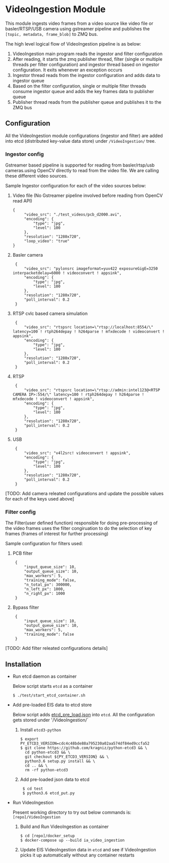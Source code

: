# VideoIngestion Module

This module ingests video frames from a video source like video file or 
basler/RTSP/USB camera using gstreamer pipeline and publishes the 
`[topic, metadata, frame_blob]` to ZMQ bus.

The high level logical flow of VideoIngestion pipeline is as below:
1. VideoIngestion main program reads the ingestor and filter configuration
2. After reading, it starts the zmq publisher thread, filter (single
   or multiple threads per filter configuration) and ingestor thread
   based on ingestor configuration. It exits whenever an exception occurs
3. Ingestor thread reads from the ingestor configuration and adds
   data to ingestor queue
4. Based on the filter configuration, single or multiple filter
   threads consume ingestor queue and adds the key frames data to
   publisher queue
5. Publisher thread reads from the publisher queue and publishes it
   to the ZMQ bus
    
## Configuration

All the VideoIngestion module configurations (ingestor and filter) are added 
into etcd (distributed key-value data store) under `/VideoIngestion/` tree.

### Ingestor config

Gstreamer based pipeline is supported for reading from basler/rtsp/usb 
cameras.using OpenCV directly to read from the video file. We are calling 
these different video sources.

Sample Ingestor configuration for each of the video sources below:
1. Video file (No Gstreamer pipeline involved before reading from OpenCV read
   API)
   ```
   {
        "video_src": "./test_videos/pcb_d2000.avi",
        "encoding": {
            "type": "jpg",
            "level": 100
        },
        "resolution": "1280x720",
        "loop_video": "true"
   }

   ```
2. Basler camera
   ```
    {
        "video_src": "pylonsrc imageformat=yuv422 exposureGigE=3250 interpacketdelay=6000 ! videoconvert ! appsink",
        "encoding": {
            "type": "jpg",
            "level": 100
        },
        "resolution": "1280x720",
        "poll_interval": 0.2        
    }
   ```
3. RTSP cvlc based camera simulation
   ```
    {
        "video_src": "rtspsrc location=\"rtsp://localhost:8554/\" latency=100 ! rtph264depay ! h264parse ! mfxdecode ! videoconvert ! appsink",
        "encoding": {
            "type": "jpg",
            "level": 100
        },
        "resolution": "1280x720",
        "poll_interval": 0.2        
    }
   ```
4. RTSP
   ```
    {
        "video_src": "rtspsrc location=\"rtsp://admin:intel123@<RTSP CAMERA IP>:554/\" latency=100 ! rtph264depay ! h264parse ! mfxdecode ! videoconvert ! appsink",
        "encoding": {
            "type": "jpg",
            "level": 100
        },
        "resolution": "1280x720",
        "poll_interval": 0.2        
    }

   ```
5. USB
   ```
    {
        "video_src": "v4l2src! videoconvert ! appsink",
        "encoding": {
            "type": "jpg",
            "level": 100
        },
        "resolution": "1280x720",
        "poll_interval": 0.2        
    }
   ```

[TODO: Add camera releated configurations and update the possible values for 
each of the keys used above]

### Filter config

The Filter(user defined function) responsible for doing pre-processing of the 
video frames uses the filter congiruation to do the selection of key frames
(frames of interest for further processing)

Sample configuration for filters used:
1. PCB filter
   ```
    {
        "input_queue_size": 10,
        "output_queue_size": 10,
        "max_workers": 5,
        "training_mode": false,
        "n_total_px": 300000,
        "n_left_px": 1000,
        "n_right_px": 1000
    }
   ```
2. Bypass filter
   ```
    {
        "input_queue_size": 10,
        "output_queue_size": 10,
        "max_workers": 5,
        "training_mode": false
    }
   ```

[TODO: Add filter releated configurations details]


## Installation

* Run etcd daemon as container

    Below script starts `etcd` as a container
    ```
    $ ./test/start_etcd_container.sh
    ```

* Add pre-loaded EIS data to etcd store

    Below script adds [etcd_pre_load.json](test/etcd_pre_load.json) into `etcd`.
    All the configuration gets stored under '/VideoIngestion/` 

    1. Install `etcd3-python`
       
        ```
        $ export PY_ETCD3_VERSION=cdc4c48bde88a795230a02aa574df84ed9ccfa52
        $ git clone https://github.com/kragniz/python-etcd3 && \
          cd python-etcd3 && \
          git checkout ${PY_ETCD3_VERSION} && \
          python3.6 setup.py install && \
          cd .. && \
          rm -rf python-etcd3
        
        ```
    2. Add pre-loaded json data to etcd
       
        ```
         $ cd test
         $ python3.6 etcd_put.py
        ```

* Run VideoIngestion

  Present working directory to try out below commands is: `[repo]/VideoIngestion`

    1. Build and Run VideoIngestion as container
        ```
        $ cd [repo]/docker_setup
        $ docker-compose up --build ia_video_ingestion
        ```
    2. Update EIS VideoIngestion data in `etcd` and see if VideoIngestion    
       picks it up automatically without any container restarts


